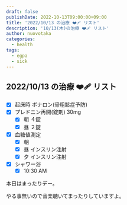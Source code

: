 ```yaml
---
draft: false
publishDate: 2022-10-13T09:00:00+09:00
title: '2022/10/13 の治療 ❤️‍🩹 リスト'
description: '10/13(木)の治療 ❤️‍🩹 リスト'
author: nuovotaka
categories:
  - health
tags:
  - egpa
  - sick
---
```


## 2022/10/13 の治療 ❤️‍🩹 リスト

- [x] 起床時 ボナロン(骨粗鬆症予防)
- [x] プレドニン再開(錠剤) 30mg
  - [x] 朝 ４錠
  - [x] 昼 ２錠
- [x] 血糖値測定
  - [x] 朝
  - [x] 昼 インスリン注射
  - [x] 夕 インスリン注射
- [x] シャワー浴
  - [x] 10:30 AM

本日はまったりデー。

やる事無いので音楽聴いてまったりしていますよ。
